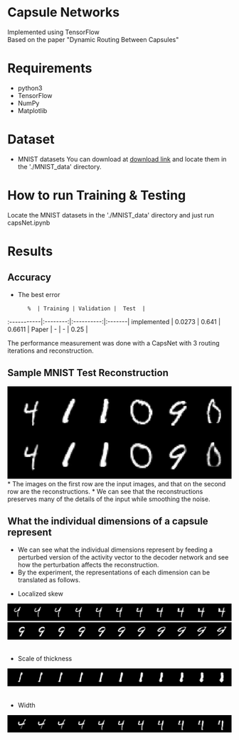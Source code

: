 Capsule Networks
==========================

Implemented using TensorFlow<br>
Based on the paper "Dynamic Routing Between Capsules"

# Requirements
* python3
* TensorFlow
* NumPy
* Matplotlib

# Dataset
* MNIST datasets
You can download at [download link](http://yann.lecun.com/exdb/mnist/)
and locate them in the './MNIST_data' directory.

# How to run Training & Testing
Locate the MNIST datasets in the './MNIST_data' directory and just run capsNet.ipynb

# Results
## Accuracy
* The best error

         %  | Training | Validation |  Test  |
:-----------|:--------:|:----------:|:-------|
implemented |  0.0273  |    0.641   | 0.6611 |
Paper       |     -    |      -     |  0.25  |

The performance measurement was done with a CapsNet with 3 routing iterations and reconstruction.

## Sample MNIST Test Reconstruction
<img src="./images/Fig2_reconstrucion.png">
* The images on the first row are the input images, and that on the second row are the reconstructions.
* We can see that the reconstructions preserves many of the details of the input while smoothing the noise.

## What the individual dimensions of a capsule represent
* We can see what the individual dimensions represent by feeding a perturbed version of the activity vector to the decoder network and see how the perturbation affects the reconstruction.
* By the experiment, the representations of each dimension can be translated as follows.
+ Localized skew
<img src="./images/localized_skew.png">
<img src="./images/localized_skew2.png">
<br></br>

+ Scale of thickness
<img src="./images/scale_of_thickness.png">
<br></br>

+ Width
<img src="./images/width.png">

